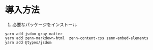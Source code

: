 # 導入方法

1. 必要なパッケージをインストール

```
yarn add jsdom gray-matter
yarn add zenn-markdown-html  zenn-content-css zenn-embed-elements
yarn add @types/jsdom
```

